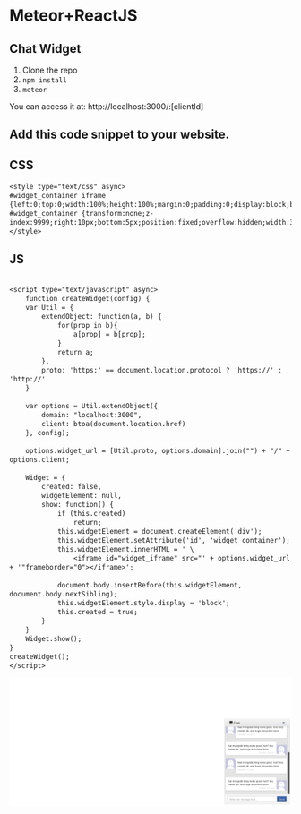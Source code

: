 # Meteor+ReactJS

## Chat Widget

1. Clone the repo
2. `npm install`
3. `meteor`

You can access it at: http://localhost:3000/:[clientId]


## Add this code snippet to your website. 

## CSS

```
<style type="text/css" async>
#widget_container iframe {left:0;top:0;width:100%;height:100%;margin:0;padding:0;display:block;background:transparent;}
#widget_container {transform:none;z-index:9999;right:10px;bottom:5px;position:fixed;overflow:hidden;width:340px;height:480px;}
</style>
```


## JS
```

<script type="text/javascript" async>
	function createWidget(config) {
	var Util = {
		extendObject: function(a, b) {
			for(prop in b){
				a[prop] = b[prop];
			}
			return a;
		},
		proto: 'https:' == document.location.protocol ? 'https://' : 'http://'
	}

	var options = Util.extendObject({
		domain: "localhost:3000",
		client: btoa(document.location.href)
	}, config);

	options.widget_url = [Util.proto, options.domain].join("") + "/" + options.client;

	Widget = {
		created: false,
		widgetElement: null,
		show: function() {
			if (this.created)
				return;
			this.widgetElement = document.createElement('div');
			this.widgetElement.setAttribute('id', 'widget_container');
			this.widgetElement.innerHTML = ' \
				<iframe id="widget_iframe" src="' + options.widget_url + '"frameborder="0"></iframe>';

			document.body.insertBefore(this.widgetElement, document.body.nextSibling);
			this.widgetElement.style.display = 'block';
			this.created = true;
		}
	}
	Widget.show();
}
createWidget();
</script>
```

![screenshot](Screenshot.png)
